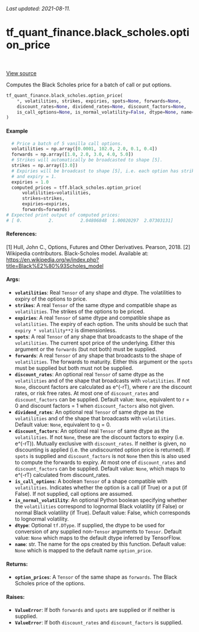 <!--
This file is generated by a tool. Do not edit directly.
For open-source contributions the docs will be updated automatically.
-->

*Last updated: 2021-08-11.*

<div itemscope itemtype="http://developers.google.com/ReferenceObject">
<meta itemprop="name" content="tf_quant_finance.black_scholes.option_price" />
<meta itemprop="path" content="Stable" />
</div>

# tf_quant_finance.black_scholes.option_price

<!-- Insert buttons and diff -->

<table class="tfo-notebook-buttons tfo-api" align="left">
</table>

<a target="_blank" href="https://github.com/google/tf-quant-finance/blob/master/tf_quant_finance/black_scholes/vanilla_prices.py">View source</a>



Computes the Black Scholes price for a batch of call or put options.

```python
tf_quant_finance.black_scholes.option_price(
    *, volatilities, strikes, expiries, spots=None, forwards=None,
    discount_rates=None, dividend_rates=None, discount_factors=None,
    is_call_options=None, is_normal_volatility=False, dtype=None, name=None
)
```



<!-- Placeholder for "Used in" -->

#### Example

```python
  # Price a batch of 5 vanilla call options.
  volatilities = np.array([0.0001, 102.0, 2.0, 0.1, 0.4])
  forwards = np.array([1.0, 2.0, 3.0, 4.0, 5.0])
  # Strikes will automatically be broadcasted to shape [5].
  strikes = np.array([3.0])
  # Expiries will be broadcast to shape [5], i.e. each option has strike=3
  # and expiry = 1.
  expiries = 1.0
  computed_prices = tff.black_scholes.option_price(
      volatilities=volatilities,
      strikes=strikes,
      expiries=expiries,
      forwards=forwards)
# Expected print output of computed prices:
# [ 0.          2.          2.04806848  1.00020297  2.07303131]
```

#### References:
[1] Hull, John C., Options, Futures and Other Derivatives. Pearson, 2018.
[2] Wikipedia contributors. Black-Scholes model. Available at:
  https://en.wikipedia.org/w/index.php?title=Black%E2%80%93Scholes_model

#### Args:


* <b>`volatilities`</b>: Real `Tensor` of any shape and dtype. The volatilities to
  expiry of the options to price.
* <b>`strikes`</b>: A real `Tensor` of the same dtype and compatible shape as
  `volatilities`. The strikes of the options to be priced.
* <b>`expiries`</b>: A real `Tensor` of same dtype and compatible shape as
  `volatilities`. The expiry of each option. The units should be such that
  `expiry * volatility**2` is dimensionless.
* <b>`spots`</b>: A real `Tensor` of any shape that broadcasts to the shape of the
  `volatilities`. The current spot price of the underlying. Either this
  argument or the `forwards` (but not both) must be supplied.
* <b>`forwards`</b>: A real `Tensor` of any shape that broadcasts to the shape of
  `volatilities`. The forwards to maturity. Either this argument or the
  `spots` must be supplied but both must not be supplied.
* <b>`discount_rates`</b>: An optional real `Tensor` of same dtype as the
  `volatilities` and of the shape that broadcasts with `volatilities`.
  If not `None`, discount factors are calculated as e^(-rT),
  where r are the discount rates, or risk free rates. At most one of
  `discount_rates` and `discount_factors` can be supplied.
  Default value: `None`, equivalent to r = 0 and discount factors = 1 when
  `discount_factors` also not given.
* <b>`dividend_rates`</b>: An optional real `Tensor` of same dtype as the
  `volatilities` and of the shape that broadcasts with `volatilities`.
  Default value: `None`, equivalent to q = 0.
* <b>`discount_factors`</b>: An optional real `Tensor` of same dtype as the
  `volatilities`. If not `None`, these are the discount factors to expiry
  (i.e. e^(-rT)). Mutually exclusive with `discount_rates`. If neither is
  given, no discounting is applied (i.e. the undiscounted option price is
  returned). If `spots` is supplied and `discount_factors` is not `None`
  then this is also used to compute the forwards to expiry. At most one of
  `discount_rates` and `discount_factors` can be supplied.
  Default value: `None`, which maps to e^(-rT) calculated from
  discount_rates.
* <b>`is_call_options`</b>: A boolean `Tensor` of a shape compatible with
  `volatilities`. Indicates whether the option is a call (if True) or a put
  (if False). If not supplied, call options are assumed.
* <b>`is_normal_volatility`</b>: An optional Python boolean specifying whether the
  `volatilities` correspond to lognormal Black volatility (if False) or
  normal Black volatility (if True).
  Default value: False, which corresponds to lognormal volatility.
* <b>`dtype`</b>: Optional `tf.DType`. If supplied, the dtype to be used for conversion
  of any supplied non-`Tensor` arguments to `Tensor`.
  Default value: `None` which maps to the default dtype inferred by
    TensorFlow.
* <b>`name`</b>: str. The name for the ops created by this function.
  Default value: `None` which is mapped to the default name `option_price`.


#### Returns:


* <b>`option_prices`</b>: A `Tensor` of the same shape as `forwards`. The Black
Scholes price of the options.


#### Raises:


* <b>`ValueError`</b>: If both `forwards` and `spots` are supplied or if neither is
  supplied.
* <b>`ValueError`</b>: If both `discount_rates` and `discount_factors` is supplied.